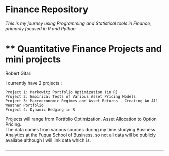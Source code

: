 # Finance Repository

*This is my journey using Programming and Statistical tools in Finance, primarily focused in R and Python* 

** Quantitative Finance Projects and mini projects
================================================================
Robert Gitari 

I currently have 2 projects :

    Project 1: Markowitz Portfolio Optimization (in R)
    Project 2: Empirical Tests of Various Asset Pricing Models
    Project 3: Macroeconomic Regimes and Asset Returns - Creating An All Weather Portfolio
    Project 4: Dynamic Hedging in R
    

    
Projects will range from Portfolio Optimization, Asset Allocation to Option Pricing.  
The data comes from various sources during my time studying Business Analytics at the Fuqua School of Business, so not all data will be publicly availabe although I will link data which is. 



###
---
